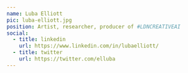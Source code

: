 ```yaml
---
name: Luba Elliott
pic: luba-elliott.jpg
position: Artist, researcher, producer of #LDNCREATIVEAI
social:
  - title: linkedin
    url: https://www.linkedin.com/in/lubaelliott/
  - title: twitter
    url: https://twitter.com/elluba
---
```

